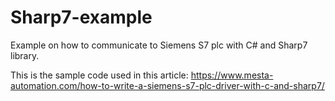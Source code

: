 # Sharp7-example

Example on how to communicate to Siemens S7 plc with C# and Sharp7 library.

This is the sample code used in this article: https://www.mesta-automation.com/how-to-write-a-siemens-s7-plc-driver-with-c-and-sharp7/
